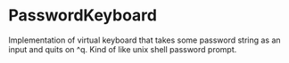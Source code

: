 # PasswordKeyboard
Implementation of virtual keyboard that takes some password string as an input and quits on ^q. Kind of like unix shell password prompt.
